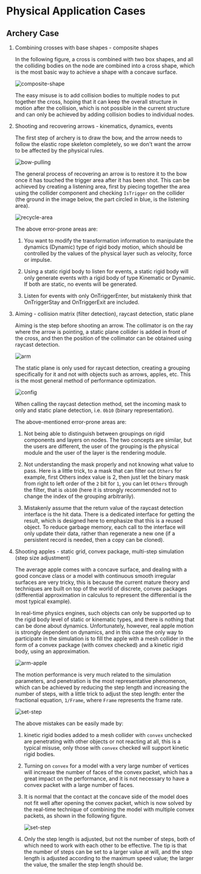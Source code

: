 # Physical Application Cases

## Archery Case

1. Combining crosses with base shapes - composite shapes

    In the following figure, a cross is combined with two box shapes, and all the colliding bodies on the node are combined into a cross shape, which is the most basic way to achieve a shape with a concave surface.

    ![composite-shape](example-img/composite-shape.jpg)

    The easy misuse is to add collision bodies to multiple nodes to put together the cross, hoping that it can keep the overall structure in motion after the collision, which is not possible in the current structure and can only be achieved by adding collision bodies to individual nodes.

2. Shooting and recovering arrows - kinematics, dynamics, events

    The first step of archery is to draw the bow, and the arrow needs to follow the elastic rope skeleton completely, so we don't want the arrow to be affected by the physical rules.

    ![bow-pulling](example-img/bow-pulling.gif)

    The general process of recovering an arrow is to restore it to the bow once it has touched the trigger area after it has been shot. This can be achieved by creating a listening area, first by piecing together the area using the collider component and checking `IsTrigger` on the collider (the ground in the image below, the part circled in blue, is the listening area).

    ![recycle-area](example-img/recycle-area.jpg)

    The above error-prone areas are:

    1. You want to modify the transformation information to manipulate the dynamics (Dynamic) type of rigid body motion, which should be controlled by the values of the physical layer such as velocity, force or impulse.

    2. Using a static rigid body to listen for events, a static rigid body will only generate events with a rigid body of type Kinematic or Dynamic. If both are static, no events will be generated.

    3. Listen for events with only OnTriggerEnter, but mistakenly think that OnTriggerStay and OnTriggerExit are included.

3. Aiming - collision matrix (filter detection), raycast detection, static plane

    Aiming is the step before shooting an arrow. The collimator is on the ray where the arrow is pointing, a static plane collider is added in front of the cross, and then the position of the collimator can be obtained using raycast detection.

    ![arm](example-img/arm.jpg)

    The static plane is only used for raycast detection, creating a grouping specifically for it and not with objects such as arrows, apples, etc. This is the most general method of performance optimization.

    ![config](example-img/config.jpg)

    When calling the raycast detection method, set the incoming mask to only and static plane detection, i.e. `0b10` (binary representation).

    The above-mentioned error-prone areas are:

    1. Not being able to distinguish between groupings on rigid components and layers on nodes. The two concepts are similar, but the users are different, the user of the grouping is the physical module and the user of the layer is the rendering module.

    2. Not understanding the mask properly and not knowing what value to pass. Here is a little trick, to a mask that can filter out `Others` for example, first Others index value is 2, then just let the binary mask from right to left order of the `2` bit for `1`, you can let `Others` through the filter, that is `ob100` (here it is strongly recommended not to change the index of the grouping arbitrarily).

    3. Mistakenly assume that the return value of the raycast detection interface is the hit data. There is a dedicated interface for getting the result, which is designed here to emphasize that this is a reused object. To reduce garbage memory, each call to the interface will only update their data, rather than regenerate a new one (if a persistent record is needed, then a copy can be cloned).

4. Shooting apples - static grid, convex package, multi-step simulation (step size adjustment)

    The average apple comes with a concave surface, and dealing with a good concave class or a model with continuous smooth irregular surfaces are very tricky, this is because the current mature theory and techniques are built on top of the world of discrete, convex packages (differential approximation in calculus to represent the differential is the most typical example).

    In real-time physics engines, such objects can only be supported up to the rigid body level of static or kinematic types, and there is nothing that can be done about dynamics. Unfortunately, however, real apple motion is strongly dependent on dynamics, and in this case the only way to participate in the simulation is to fill the apple with a mesh collider in the form of a convex package (with convex checked) and a kinetic rigid body, using an approximation.

    ![arm-apple](example-img/arm-apple.gif)

    The motion performance is very much related to the simulation parameters, and penetration is the most representative phenomenon, which can be achieved by reducing the step length and increasing the number of steps, with a little trick to adjust the step length: enter the fractional equation, `1/Frame`, where `Frame` represents the frame rate.

    ![set-step](example-img/set-step.gif)

    The above mistakes can be easily made by:

    1. kinetic rigid bodies added to a mesh collider with `convex` unchecked are penetrating with other objects or not reacting at all, this is a typical misuse, only those with `convex` checked will support kinetic rigid bodies.

    2. Turning on `convex` for a model with a very large number of vertices will increase the number of faces of the convex packet, which has a great impact on the performance, and it is not necessary to have a convex packet with a large number of faces.

    3. It is normal that the contact at the concave side of the model does not fit well after opening the convex packet, which is now solved by the real-time technique of combining the model with multiple convex packets, as shown in the following figure.

        ![set-step](example-img/convex.jpg)

    4. Only the step length is adjusted, but not the number of steps, both of which need to work with each other to be effective. The tip is that the number of steps can be set to a larger value at will, and the step length is adjusted according to the maximum speed value; the larger the value, the smaller the step length should be.
